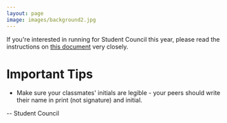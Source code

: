 ```yaml
---
layout: page
image: images/background2.jpg
---
```

If you're interested in running for Student Council this year, please read the instructions on [this document](https://lasastuco.org/images/LASAStuCoElectionsInfo2023.pdf) very closely.

# Important Tips
- Make sure your classmates' initials are legible - your peers should write their name in print (not signature) and initial.

-- Student Council
